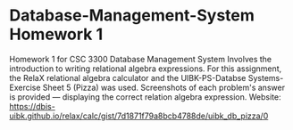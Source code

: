 # Database-Management-System Homework 1
Homework 1 for CSC 3300 Database Management System
Involves the introduction to writing relational algebra expressions. For this assignment, the RelaX relational algebra calculator and the UIBK-PS-Databse Systems-Exercise Sheet 5 (Pizza) was used.
Screenshots of each problem's answer is provided — displaying the correct relation algebra expression.
Website: https://dbis-uibk.github.io/relax/calc/gist/7d1871f79a8bcb4788de/uibk_db_pizza/0
